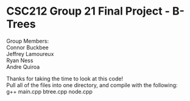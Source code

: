 # CSC212 Group 21 Final Project - B-Trees

Group Members:<br />
Connor Buckbee<br />
Jeffrey Lamoureux<br />
Ryan Ness<br />
Andre Quiroa<br />
 
Thanks for taking the time to look at this code! <br />
Pull all of the files into one directory, and compile with the following: <br />
g++ main.cpp btree.cpp node.cpp <br />



